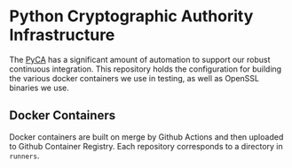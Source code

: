 # Python Cryptographic Authority Infrastructure

The [PyCA](https://github.com/pyca) has a significant amount of automation
to support our robust continuous integration. This repository holds the
configuration for building the various docker containers we use in testing,
as well as OpenSSL binaries we use.

## Docker Containers

Docker containers are built on merge by Github Actions and then uploaded to
Github Container Registry. Each repository corresponds to a directory in
`runners`.
